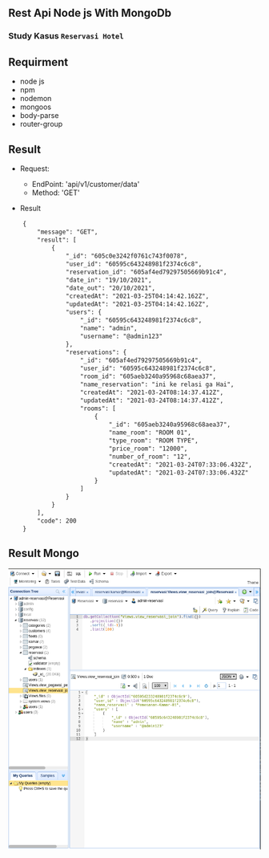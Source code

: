 ## Rest Api Node js With MongoDb
### Study Kasus ```Reservasi Hotel```

## Requirment

- node js
- npm
- nodemon
- mongoos
- body-parse
- router-group

## Result 

- Request:
    - EndPoint: 'api/v1/customer/data'
    - Method: 'GET'

- Result

```
    {
        "message": "GET",
        "result": [
            {
                "_id": "605c0e3242f0761c743f0078",
                "user_id": "60595c643248981f2374c6c8",
                "reservation_id": "605af4ed79297505669b91c4",
                "date_in": "19/10/2021",
                "date_out": "20/10/2021",
                "createdAt": "2021-03-25T04:14:42.162Z",
                "updatedAt": "2021-03-25T04:14:42.162Z",
                "users": {
                    "_id": "60595c643248981f2374c6c8",
                    "name": "admin",
                    "username": "@admin123"
                },
                "reservations": {
                    "_id": "605af4ed79297505669b91c4",
                    "user_id": "60595c643248981f2374c6c8",
                    "room_id": "605aeb3240a95968c68aea37",
                    "name_reservation": "ini ke relasi ga Hai",
                    "createdAt": "2021-03-24T08:14:37.412Z",
                    "updatedAt": "2021-03-24T08:14:37.412Z",
                    "rooms": [
                        {
                            "_id": "605aeb3240a95968c68aea37",
                            "name_room": "ROOM 01",
                            "type_room": "ROOM TYPE",
                            "price_room": "12000",
                            "number_of_room": "12",
                            "createdAt": "2021-03-24T07:33:06.432Z",
                            "updatedAt": "2021-03-24T07:33:06.432Z"
                        }
                    ]
                }
            }
        ],
        "code": 200
    }
```

## Result Mongo

![alt text](https://github.com/Ilyasyasin072/Rest-Api-Node-Mongo/blob/main/public/assets/img/Screenshot%20from%202021-03-23%2013-37-47.png)